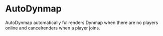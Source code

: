 # AutoDynmap
AutoDynmap automatically fullrenders Dynmap when there are no players online and cancelrenders when a player joins.
